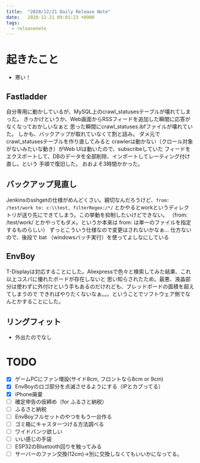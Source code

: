 ```yaml
---
title:  "2020/12/21 Daily Release Note"
date:   2020-12-21 09:01:23 +0900
tags:
  - releasenote
---
```

# 起きたこと

* 寒い！

## Fastladder

自分専用に動かしているが、MySQL上のcrawl_statusesテーブルが壊れてしまった。
きっかけというか、Web画面からRSSフィードを追加した瞬間に応答がなくなっておかしいなぁと
思った瞬間にcrawl_statuses.ibfファイルが壊れていた。
しかも、バックアップが取れていなくて割と詰み。 ダメ元でcrawl_statusesテーブルを作り直してみると
crawlerは動かない（クロール対象がないみたいな動き）がWeb UIは動いたので、subscribeしていた
フィードをエクスポートして、DBのデータを全部削除、インポートしてレーティング付け直し。という
手順で復旧した。 おおよそ3時間かかった。

## バックアップ見直し

Jenkinsのsshgetの仕様がめんどくさい。親切なんだろうけど、`from: /test/work to: c:\\test, filterRegex:/*/`
とかやるとworkというディレクトリが送り先にできてしまう。この挙動を抑制したいけどできない。
（from: /test/work/ とかやってもダメ。というか本来は from: は単一のファイルを指定するものらしい）
ずっとこういう仕様なので変更はされないかなぁ…
仕方ないので、後段で bat （windowsバッチ実行）を使ってよしなにしている

## EnvBoy

T-Displayは対応することにした。Aliexpressで色々と検索してみた結果、これ以上コスパに優れたボードが存在しないと
思い知らされたため。最悪、液晶部分は使わずに外付けという手もあるのだけれども、ブレッドボードの面積を超えてしまうので
できればやりたくないなぁ。。。ということでソフトウェア側でなんとかすることにした。

## リングフィット

* 外出たのでなし

# TODO 

- [x] ゲームPCにファン増設(サイド8cm, フロントなら8cm or 9cm)
- [x] EnvBoyのロゴ部分を点滅させるようにする（IPとカブってる）
- [x] iPhone廃棄
- [ ] 確定申告の仮締め（for ふるさと納税）
- [ ] ふるさと納税
- [ ] EnvBoyフルセットのやつをもう一台作る
- [ ] ゴミ箱にキャスターつける方法調べる
- [ ] ワイドパンツ欲しい
- [ ] いい感じの手袋
- [ ] ESP32のBluetooth回りを触ってみる
- [ ] サーバーのファン交換(12cm)→別に交換しなくてもいいかになってる。
